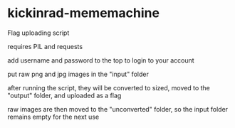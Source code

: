 # kickinrad-mememachine
Flag uploading script

requires PIL and requests


add username and password to the top to login to your account

put raw png and jpg images in the "input" folder

after running the script, they will be converted to sized, moved to the "output" 
folder, and uploaded as a flag

raw images are then moved to the "unconverted" folder, so the input folder remains 
empty for the next use

